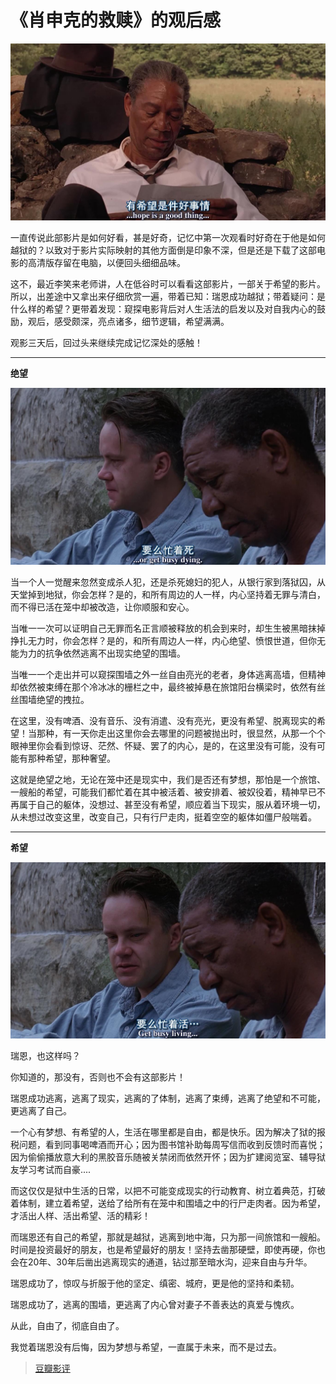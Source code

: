 # 《肖申克的救赎》的观后感

![](pic\4-3hope.jpg)

一直传说此部影片是如何好看，甚是好奇，记忆中第一次观看时好奇在于他是如何越狱的？以致对于影片实际映射的其他方面倒是印象不深，但是还是下载了这部电影的高清版存留在电脑，以便回头细细品味。

这不，最近李笑来老师讲，人在低谷时可以看看这部影片，一部关于希望的影片。所以，出差途中又拿出来仔细欣赏一遍，带着已知：瑞恩成功越狱；带着疑问：是什么样的希望？更带着发现：窥探电影背后对人生活法的启发以及对自我内心的鼓励，观后，感受颇深，亮点诸多，细节逻辑，希望满满。

观影三天后，回过头来继续完成记忆深处的感触！

------

**绝望**

![](pic\4-2dead.jpg)

当一个人一觉醒来忽然变成杀人犯，还是杀死媳妇的犯人，从银行家到落狱囚，从天堂掉到地狱，你会怎样？是的，和所有周边的人一样，内心坚持着无罪与清白，而不得已活在笼中却被改造，让你顺服和安心。

当唯一一次可以证明自己无罪而名正言顺被释放的机会到来时，却生生被黑暗抹掉挣扎无力时，你会怎样？是的，和所有周边人一样，内心绝望、愤恨世道，但你无能为力的抗争依然逃离不出现实绝望的围墙。

当唯一一个走出并可以窥探围墙之外一丝自由亮光的老者，身体逃离高墙，但精神却依然被束缚在那个冷冰冰的栅栏之中，最终被掉悬在旅馆阳台横梁时，依然有丝丝围墙绝望的拽拉。

在这里，没有啤酒、没有音乐、没有消遣、没有亮光，更没有希望、脱离现实的希望！当那种，有一天你走出这里你会去哪里的问题被抛出时，很显然，从那一个个眼神里你会看到惊讶、茫然、怀疑、罢了的内心，是的，在这里没有可能，没有可能有那种希望，那种奢望。

这就是绝望之地，无论在笼中还是现实中，我们是否还有梦想，那怕是一个旅馆、一艘船的希望，可能我们都忙着在其中被活着、被安排着、被奴役着，精神早已不再属于自己的躯体，没想过、甚至没有希望，顺应着当下现实，服从着环境一切，从未想过改变这里，改变自己，只有行尸走肉，挺着空空的躯体如僵尸般喘着。

------

**希望**

![](pic\4-1live.jpg)

瑞恩，也这样吗？

你知道的，那没有，否则也不会有这部影片！

瑞恩成功逃离，逃离了现实，逃离的了体制，逃离了束缚，逃离了绝望和不可能，更逃离了自己。

一个心有梦想、有希望的人，生活在哪里都是自由，都是快乐。因为解决了狱的报税问题，看到同事喝啤酒而开心；因为图书馆补助每周写信而收到反馈时而喜悦；因为偷偷播放意大利的黑胶音乐随被关禁闭而依然开怀；因为扩建阅览室、辅导狱友学习考试而自豪....

而这仅仅是狱中生活的日常，以把不可能变成现实的行动教育、树立着典范，打破着体制，建立着希望，送给了给所有在笼中和围墙之中的行尸走肉者。因为希望，才活出人样、活出希望、活的精彩！

而瑞恩还有自己的希望，那就是越狱，逃离到地中海，只为那一间旅馆和一艘船。时间是投资最好的朋友，也是希望最好的朋友！坚持去凿那硬壁，即使再硬，你也会在20年、30年后凿出逃离现实的通道，钻过那至暗水沟，迎来自由与升华。

瑞恩成功了，惊叹与折服于他的坚定、缜密、城府，更是他的坚持和柔韧。

瑞恩成功了，逃离的围墙，更逃离了内心曾对妻子不善表达的真爱与愧疚。

从此，自由了，彻底自由了。

我觉着瑞恩没有后悔，因为梦想与希望，一直属于未来，而不是过去。



> [豆瓣影评](https://movie.douban.com/subject/1292052/)



